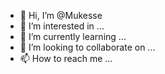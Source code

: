 - 👋 Hi, I’m @Mukesse
- 👀 I’m interested in ...
- 🌱 I’m currently learning ...
- 💞️ I’m looking to collaborate on ...
- 📫 How to reach me ...

<!---
Mukesse/Mukesse is a ✨ special ✨ repository because its `README.md` (this file) appears on your GitHub profile.
You can click the Preview link to take a look at your changes.
--->
